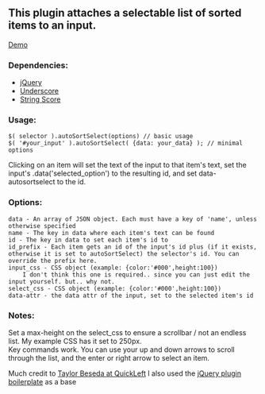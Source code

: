 ## This plugin attaches a selectable list of sorted items to an input.

[Demo](http://jsfiddle.net/4eRx8/)

### Dependencies:
* [jQuery](http://jquery.com)
* [Underscore](http://documentcloud.github.com/underscore/)
* [String Score](https://github.com/joshaven/string_score)
    
### Usage:
    $( selector ).autoSortSelect(options) // basic usage
    $( '#your_input' ).autoSortSelect( {data: your_data} ); // minimal options
    
Clicking on an item will set the text of the input to that item's text, set the input's .data('selected_option') to the resulting id, and set data-autosortselect to the id.
    
### Options:
    data - An array of JSON object. Each must have a key of 'name', unless otherwise specified
    name - The key in data where each item's text can be found
    id - The key in data to set each item's id to
    id_prefix - Each item gets an id of the input's id plus (if it exists, otherwise it is set to autoSortSelect) the selector's id. You can override the prefix here.
    input_css - CSS object (example: {color:'#000',height:100})
        I don't think this one is required.. since you can just edit the input yourself. but.. why not.
    select_css - CSS object (example: {color:'#000',height:100})
    data-attr - the data attr of the input, set to the selected item's id
    
### Notes:
Set a max-height on the select_css to ensure a scrollbar / not an endless list. My example CSS has it set to 250px.  
Key commands work. You can use your up and down arrows to scroll through the list, and the enter or right arrow to select an item.

        
Much credit to [Taylor Beseda at QuickLeft](http://quickleft.com/blog/search-suggestions-with-string-score)
I also used the [jQuery plugin boilerplate](http://stefangabos.ro/jquery/jquery-plugin-boilerplate/) as a base